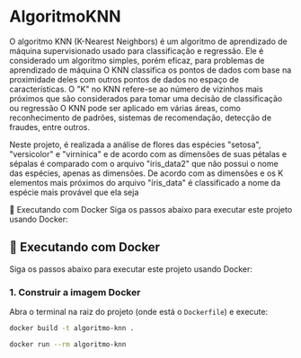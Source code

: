 # AlgoritmoKNN

O algoritmo KNN (K-Nearest Neighbors) é um algoritmo de aprendizado de máquina supervisionado usado para classificação e regressão. Ele é considerado um algoritmo simples, porém eficaz, para problemas de aprendizado de máquina O KNN classifica os pontos de dados com base na proximidade deles com outros pontos de dados no espaço de características. O "K" no KNN refere-se ao número de vizinhos mais próximos que são considerados para tomar uma decisão de classificação ou regressão O KNN pode ser aplicado em várias áreas, como reconhecimento de padrões, sistemas de recomendação, detecção de fraudes, entre outros.

Neste projeto, é realizada a análise de flores das espécies "setosa", "versicolor" e "virnínica" e de acordo com as dimensões de suas pétalas e sépalas é comparado com o arquivo "íris_data2" que não possui o nome das espécies, apenas as dimensões. De acordo com as dimensões e os K elementos mais próximos do arquivo "íris_data" é classificado a nome da espécie mais provável que ela seja

🐳 Executando com Docker
Siga os passos abaixo para executar este projeto usando Docker:

## 🐳 Executando com Docker

Siga os passos abaixo para executar este projeto usando Docker:

### 1. Construir a imagem Docker

Abra o terminal na raiz do projeto (onde está o `Dockerfile`) e execute:

```bash
docker build -t algoritmo-knn .

docker run --rm algoritmo-knn
